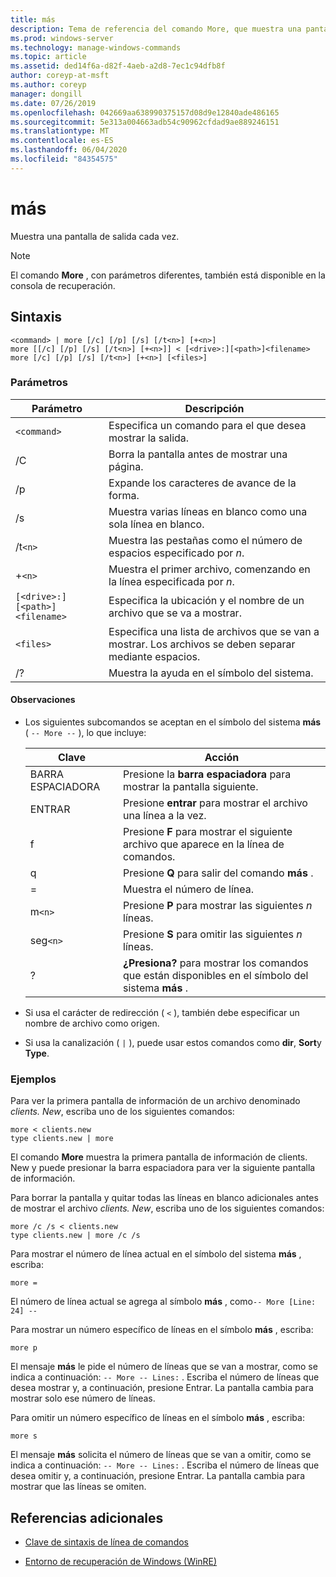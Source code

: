 ```yaml
---
title: más
description: Tema de referencia del comando More, que muestra una pantalla de salida cada vez.
ms.prod: windows-server
ms.technology: manage-windows-commands
ms.topic: article
ms.assetid: ded14f6a-d82f-4aeb-a2d8-7ec1c94dfb8f
author: coreyp-at-msft
ms.author: coreyp
manager: dongill
ms.date: 07/26/2019
ms.openlocfilehash: 042669aa638990375157d08d9e12840ade486165
ms.sourcegitcommit: 5e313a004663adb54c90962cfdad9ae889246151
ms.translationtype: MT
ms.contentlocale: es-ES
ms.lasthandoff: 06/04/2020
ms.locfileid: "84354575"
---
```

# <a name="more"></a>más

Muestra una pantalla de salida cada vez.

> [!NOTE]
> El comando **More** , con parámetros diferentes, también está disponible en la consola de recuperación.

## <a name="syntax"></a>Sintaxis

```
<command> | more [/c] [/p] [/s] [/t<n>] [+<n>]
more [[/c] [/p] [/s] [/t<n>] [+<n>]] < [<drive>:][<path>]<filename>
more [/c] [/p] [/s] [/t<n>] [+<n>] [<files>]
```

### <a name="parameters"></a>Parámetros

| Parámetro | Descripción |
| --------- | ----------- |
| `<command>` | Especifica un comando para el que desea mostrar la salida. |
| /C | Borra la pantalla antes de mostrar una página. |
| /p | Expande los caracteres de avance de la forma. |
| /s | Muestra varias líneas en blanco como una sola línea en blanco. |
| /t`<n>` | Muestra las pestañas como el número de espacios especificado por *n*. |
| +`<n>` | Muestra el primer archivo, comenzando en la línea especificada por *n*. |
| `[<drive>:][<path>]<filename>` | Especifica la ubicación y el nombre de un archivo que se va a mostrar. |
| `<files>` | Especifica una lista de archivos que se van a mostrar. Los archivos se deben separar mediante espacios. |
| /? | Muestra la ayuda en el símbolo del sistema. |

#### <a name="remarks"></a>Observaciones

- Los siguientes subcomandos se aceptan en el símbolo del sistema **más** ( `-- More --` ), lo que incluye:

    | Clave | Acción |
    | --- | ------ |
    | BARRA ESPACIADORA | Presione la **barra espaciadora** para mostrar la pantalla siguiente. |
    | ENTRAR | Presione **entrar** para mostrar el archivo una línea a la vez. |
    | f | Presione **F** para mostrar el siguiente archivo que aparece en la línea de comandos. |
    | q | Presione **Q** para salir del comando **más** . |
    | = | Muestra el número de línea. |
    | m`<n>` | Presione **P** para mostrar las siguientes *n* líneas. |
    | seg`<n>` | Presione **S** para omitir las siguientes *n* líneas. |
    | ? | **¿Presiona?** para mostrar los comandos que están disponibles en el símbolo del sistema **más** .|

- Si usa el carácter de redirección ( `<` ), también debe especificar un nombre de archivo como origen.

- Si usa la canalización ( `|` ), puede usar estos comandos como **dir**, **Sort**y **Type**.

### <a name="examples"></a>Ejemplos

Para ver la primera pantalla de información de un archivo denominado *clients. New*, escriba uno de los siguientes comandos:

```
more < clients.new
type clients.new | more
```

El comando **More** muestra la primera pantalla de información de clients. New y puede presionar la barra espaciadora para ver la siguiente pantalla de información.

Para borrar la pantalla y quitar todas las líneas en blanco adicionales antes de mostrar el archivo *clients. New*, escriba uno de los siguientes comandos:

```
more /c /s < clients.new
type clients.new | more /c /s
```

Para mostrar el número de línea actual en el símbolo del sistema **más** , escriba:

```
more =
```

El número de línea actual se agrega al símbolo **más** , como`-- More [Line: 24] --`

Para mostrar un número específico de líneas en el símbolo **más** , escriba:

```
more p
```

El mensaje **más** le pide el número de líneas que se van a mostrar, como se indica a continuación: `-- More -- Lines:` . Escriba el número de líneas que desea mostrar y, a continuación, presione Entrar. La pantalla cambia para mostrar solo ese número de líneas.

Para omitir un número específico de líneas en el símbolo **más** , escriba:

```
more s
```

El mensaje **más** solicita el número de líneas que se van a omitir, como se indica a continuación: `-- More -- Lines:` . Escriba el número de líneas que desea omitir y, a continuación, presione Entrar. La pantalla cambia para mostrar que las líneas se omiten.

## <a name="additional-references"></a>Referencias adicionales

- [Clave de sintaxis de línea de comandos](command-line-syntax-key.md)

- [Entorno de recuperación de Windows (WinRE)](https://docs.microsoft.com/windows-hardware/manufacture/desktop/windows-recovery-environment--windows-re--technical-reference)
